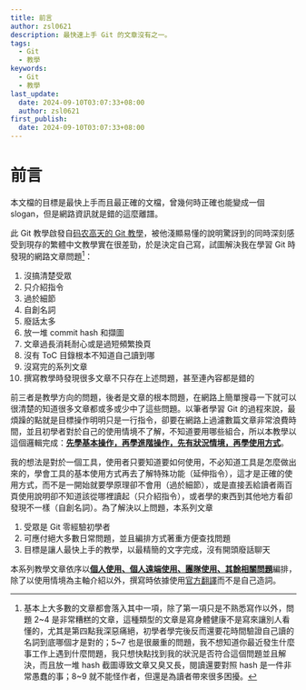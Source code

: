 ```yaml
---
title: 前言
author: zsl0621
description: 最快速上手 Git 的文章沒有之一。
tags:
  - Git
  - 教學
keywords:
  - Git
  - 教學
last_update:
  date: 2024-09-10T03:07:33+08:00
  author: zsl0621
first_publish:
  date: 2024-09-10T03:07:33+08:00
---
```


# 前言

本文檔的目標是最快上手而且最正確的文檔，曾幾何時正確也能變成一個 slogan，但是網路資訊就是錯的這麼離譜。

此 Git 教學啟發自[码农高天的 Git 教學](https://www.youtube.com/watch?v=uj8hjLyEBmU)，被他淺顯易懂的說明驚訝到的同時深刻感受到現存的繁體中文教學實在很差勁，於是決定自己寫，試圖解決我在學習 Git 時發現的網路文章問題[^note]：

1. 沒搞清楚受眾
2. 只介紹指令
3. 過於細節
4. 自創名詞
5. 廢話太多
6. 放一堆 commit hash 和擷圖
7. 文章過長消耗耐心或是過短頻繁換頁
8. 沒有 ToC 目錄根本不知道自己讀到哪
9. 沒寫完的系列文章
10. 撰寫教學時發現很多文章不只存在上述問題，甚至連內容都是錯的

[^note]: 基本上大多數的文章都會落入其中一項，除了第一項只是不熟悉寫作以外，問題 2\~4 是非常糟糕的文章，這種類型的文章是寫身體健康不是寫來讓別人看懂的，尤其是第四點我深惡痛絕，初學者學完後反而還要花時間驗證自己讀的名詞到底哪個才是對的；5\~7 也是很嚴重的問題，我不想知道你最近發生什麼事工作上遇到什麼問題，我只想快點找到我的狀況是否符合這個問題並且解決，而且放一堆 hash 截圖導致文章又臭又長，閱讀還要對照 hash 是一件非常愚蠢的事；8\~9 就不能怪作者，但還是為讀者帶來很多困擾。

前三者是教學方向的問題，後者是文章的根本問題，在網路上簡單搜尋一下就可以很清楚的知道很多文章都或多或少中了這些問題。以筆者學習 Git 的過程來說，最煩躁的點就是目標操作明明只是一行指令，卻要在網路上過濾數篇文章非常浪費時間，並且初學者對於自己的使用情境不了解，不知道要用哪些組合，所以本教學以這個邏輯完成：<u>**先學基本操作，再學進階操作，先有狀況情境，再學使用方式**</u>。

我的想法是對於一個工具，使用者只要知道要如何使用，不必知道工具是怎麼做出來的，學會工具的基本使用方式再去了解特殊功能（延伸指令），這才是正確的使用方式，而不是一開始就要學原理卻不會用（過於細節），或是直接丟給讀者兩百頁使用說明卻不知道該從哪裡讀起（只介紹指令），或者學的東西到其他地方看卻發現不一樣（自創名詞）。為了解決以上問題，本系列文章

1. 受眾是 Git 零經驗初學者
2. 可應付絕大多數日常問題，並且編排方式著重方便查找問題
3. 目標是讓人最快上手的教學，以最精簡的文字完成，沒有開頭廢話聊天

本系列教學文章依序以<u>**個人使用、個人遠端使用、團隊使用、其餘相關問題**</u>編排，除了以使用情境為主軸介紹以外，撰寫時依據使用[官方翻譯](https://git-scm.com/book/zh/v2)而不是自己造詞。
